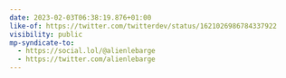 ```yaml
---
date: 2023-02-03T06:38:19.876+01:00
like-of: https://twitter.com/twitterdev/status/1621026986784337922
visibility: public
mp-syndicate-to:
  - https://social.lol/@alienlebarge
  - https://twitter.com/alienlebarge
---
```

